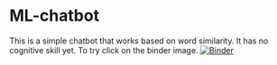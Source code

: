 # ML-chatbot
This is a simple chatbot that works based on word similarity. It has no cognitive skill yet. 
To try click on the binder image. [![Binder](https://mybinder.org/badge_logo.svg)](https://mybinder.org/v2/gh/vishnupreet-rp/ML-chatbot/master?urlpath=ML-chatbot.ipynb)
